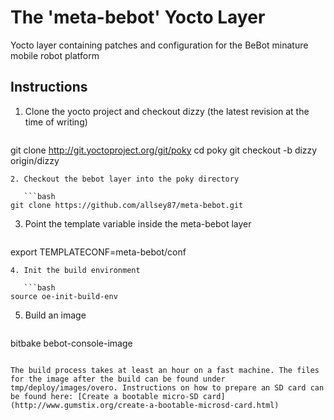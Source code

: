 # The 'meta-bebot' Yocto Layer

Yocto layer containing patches and configuration for the BeBot minature mobile robot platform

## Instructions

1. Clone the yocto project and checkout dizzy (the latest revision at the time of writing)

   ```bash
git clone http://git.yoctoproject.org/git/poky
cd poky
git checkout -b dizzy origin/dizzy
```
2. Checkout the bebot layer into the poky directory

   ```bash
git clone https://github.com/allsey87/meta-bebot.git
```
3. Point the template variable inside the meta-bebot layer

   ```bash
export TEMPLATECONF=meta-bebot/conf
```
4. Init the build environment

   ```bash
source oe-init-build-env
```
5. Build an image

   ```bash
bitbake bebot-console-image
```

The build process takes at least an hour on a fast machine. The files for the image after the build can be found under tmp/deploy/images/overo. Instructions on how to prepare an SD card can be found here: [Create a bootable micro-SD card](http://www.gumstix.org/create-a-bootable-microsd-card.html)
